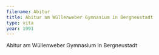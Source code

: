 ```yaml
---
filename: Abitur
title: Abitur am Wüllenweber Gymnasium in Bergneustadt
type: vita
year: 1991
---
```

Abitur am Wüllenweber Gymnasium in Bergneustadt
